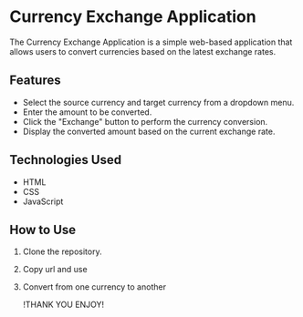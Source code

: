 # Currency Exchange Application

The Currency Exchange Application is a simple web-based application that allows users to convert currencies based on the latest exchange rates.

## Features

- Select the source currency and target currency from a dropdown menu.
- Enter the amount to be converted.
- Click the "Exchange" button to perform the currency conversion.
- Display the converted amount based on the current exchange rate.

## Technologies Used

- HTML
- CSS
- JavaScript

## How to Use

1. Clone the repository.
2. Copy url and use
3. Convert from one currency to another


     !THANK    YOU    ENJOY!